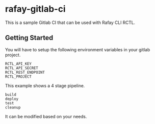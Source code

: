 # rafay-gitlab-ci

This is a sample Gitlab CI that can be used with Rafay CLI RCTL.

## Getting Started

You will have to setup the following environment variables in your gitlab project.

```
RCTL_API_KEY
RCTL_API_SECRET
RCTL_REST_ENDPOINT
RCTL_PROJECT
```

This example shows a 4 stage pipeline. 

```
build
deploy
test
cleanup
```

It can be modified based on your needs.


